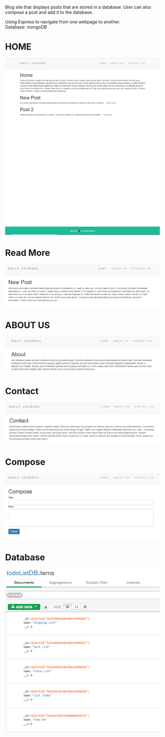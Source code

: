 Blog site that displays posts that are stored in a database. User can also compose a post and add it to the database.

Using Express to navigate from one webpage to another.  
Database: mongoDB

# HOME 
![alt text](https://github.com/jcmalott/Blog/blob/master/pictures/Blog_home.PNG)

# Read More 
![alt text](https://github.com/jcmalott/Blog/blob/master/pictures/Blog_read_more.PNG)

# ABOUT US 
![alt text](https://github.com/jcmalott/Blog/blob/master/pictures/Blog_about_us.PNG)

# Contact 
![alt text](https://github.com/jcmalott/Blog/blob/master/pictures/Blog_contact.PNG)

# Compose 
![alt text](https://github.com/jcmalott/Blog/blob/master/pictures/Blog_compose.PNG)

# Database 
![alt text](https://github.com/jcmalott/Blog/blob/master/pictures/Blog_DB.PNG)
